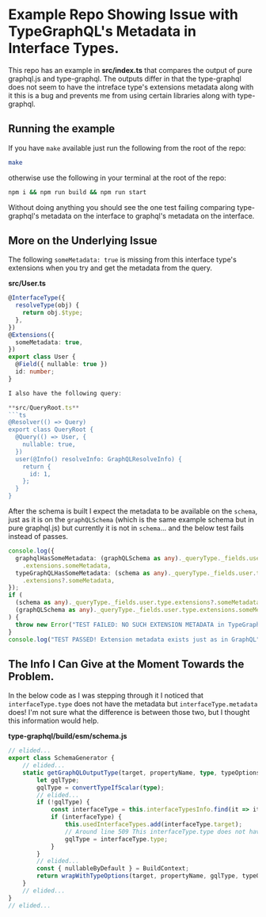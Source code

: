 # Example Repo Showing Issue with TypeGraphQL's Metadata in Interface Types.

This repo has an example in **src/index.ts** that compares the output of pure graphql.js and type-graphql.
The outputs differ in that the type-graphql does not seem to have the intreface type's extensions metadata along with it this is a bug and prevents me from using
certain libraries along with type-graphql.

## Running the example

If you have `make` available just run the following from the root of the repo:

```bash
make
```

otherwise use the following in your terminal at the root of the repo:

```bash
npm i && npm run build && npm run start
```

Without doing anything you should see the one test failing comparing type-graphql's metadata on the interface to graphql's metadata on the interface.

## More on the Underlying Issue

The following `someMetadata: true` is missing from this interface type's extensions when you try and get the metadata from the query.

**src/User.ts**
```ts
@InterfaceType({
  resolveType(obj) {
    return obj.$type;
  },
})
@Extensions({
  someMetadata: true,
})
export class User {
  @Field({ nullable: true })
  id: number;
}

I also have the following query:

**src/QueryRoot.ts**
```ts
@Resolver(() => Query)
export class QueryRoot {
  @Query(() => User, {
    nullable: true,
  })
  user(@Info() resolveInfo: GraphQLResolveInfo) {
    return {
      id: 1,
    };
  }
}
```

After the schema is built I expect the metadata to be available on the `schema`, just as it is on the `graphQLSchema` (which is the same example schema but in pure graphql.js) but currently it is not in `schema`... and the below test fails instead of passes.

```ts
console.log({
  graphqlHasSomeMetadata: (graphQLSchema as any)._queryType._fields.user.type
    .extensions.someMetadata,
  typeGraphQLHasSomeMetadata: (schema as any)._queryType._fields.user.type
    .extensions?.someMetadata,
});
if (
  (schema as any)._queryType._fields.user.type.extensions?.someMetadata !=
  (graphQLSchema as any)._queryType._fields.user.type.extensions.someMetadata
) {
  throw new Error("TEST FAILED: NO SUCH EXTENSION METADATA in TypeGraphQL!!!");
}
console.log("TEST PASSED! Extension metadata exists just as in GraphQL");
```



## The Info I Can Give at the Moment Towards the Problem.

In the below code as I was stepping through it I noticed that `interfaceType.type` does not have the metadata but `interfaceType.metadata` does!
I'm not sure what the difference is between those two, but I thought this information would help.

**type-graphql/build/esm/schema.js**
```ts
// elided...
export class SchemaGenerator {
    // elided...
    static getGraphQLOutputType(target, propertyName, type, typeOptions = {}) {
        let gqlType;
        gqlType = convertTypeIfScalar(type);
        // elided...
        if (!gqlType) {
            const interfaceType = this.interfaceTypesInfo.find(it => it.target === type);
            if (interfaceType) {
                this.usedInterfaceTypes.add(interfaceType.target);
                // Around line 509 This interfaceType.type does not have the metadata but interfaceType.metadata does!!!
                gqlType = interfaceType.type;
            }
        }
        // elided...
        const { nullableByDefault } = BuildContext;
        return wrapWithTypeOptions(target, propertyName, gqlType, typeOptions, nullableByDefault);
    }
    // elided...
}
// elided...
```